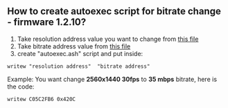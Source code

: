 ## How to create autoexec script for bitrate change - firmware 1.2.10?

1. Take resolution address value you want to change from [this file](https://github.com/PJanisio/Xiaomi_Yi_autoexec.ash/blob/master/bitrate/1.2.10/resolution_addresses.md)
2. Take bitrate address value from [this file](https://github.com/PJanisio/Xiaomi_Yi_autoexec.ash/blob/master/bitrate/1.2.10/bitrate_addresses.md)
3. create "autoexec.ash" script and put inside:

```shell
writew "resolution address"  "bitrate address"
```

Example:
You want change **2560x1440 30fps** to **35 mbps** bitrate, here is the code:

```shell
writew C05C2FB6 0x420C
